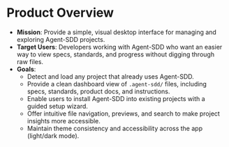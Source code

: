 # Product Overview

- **Mission**: Provide a simple, visual desktop interface for managing and exploring Agent-SDD projects.  
- **Target Users**: Developers working with Agent-SDD who want an easier way to view specs, standards, and progress without digging through raw files.  
- **Goals**:  
  - Detect and load any project that already uses Agent-SDD.  
  - Provide a clean dashboard view of `.agent-sdd/` files, including specs, standards, product docs, and instructions.  
  - Enable users to install Agent-SDD into existing projects with a guided setup wizard.  
  - Offer intuitive file navigation, previews, and search to make project insights more accessible.  
  - Maintain theme consistency and accessibility across the app (light/dark mode).  
